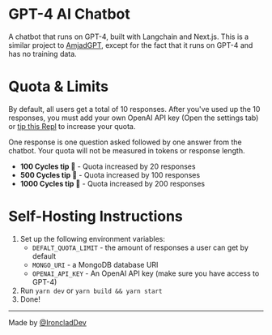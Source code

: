 # GPT-4 AI Chatbot

A chatbot that runs on GPT-4, built with Langchain and Next.js.  This is a similar project to [AmjadGPT](https://ai.repl.page), except for the fact that it runs on GPT-4 and has no training data.

# Quota & Limits

By default, all users get a total of 10 responses.  After you've used up the 10 responses, you must add your own OpenAI API key (Open the settings tab) or [tip this Repl](https://gpt4.repl.page/__repl) to increase your quota.

One response is one question asked followed by one answer from the chatbot.  Your quota will not be measured in tokens or response length.

 - **100 Cycles tip 🍬** - Quota increased by 20 responses
 - **500 Cycles tip 🍕** - Quota increased by 100 responses
 - **1000 Cycles tip 🌯** - Quota increased by 200 responses

# Self-Hosting Instructions

1. Set up the following environment variables:
   - `DEFALT_QUOTA_LIMIT` - the amount of responses a user can get by default
   - `MONGO_URI` - a MongoDB database URI
   - `OPENAI_API_KEY` - An OpenAI API key (make sure you have access to GPT-4)
2. Run `yarn dev` or `yarn build && yarn start`
3. Done!

---

Made by [@IroncladDev](https://twitter.com/IroncladDev)